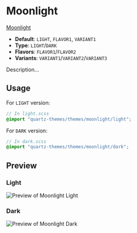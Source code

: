 # Moonlight

[Moonlight](#)

- **Default**: `LIGHT`, `FLAVOR1`, `VARIANT1`
- **Type**: `LIGHT`/`DARK`
- **Flavors**: `FLAVOR1`/`FLAVOR2`
- **Variants**: `VARIANT1`/`VARIANT2`/`VARIANT3`

Description...

## Usage

For `LIGHT` version:

```scss
// In light.scss
@import "quartz-themes/themes/moonlight/light";
```

For `DARK` version:

```scss
// In dark.scss
@import "quartz-themes/themes/moonlight/dark";
```

## Preview

### Light

![Preview of Moonlight Light](preview-light.png)

### Dark

![Preview of Moonlight Dark](preview-dark.png)
